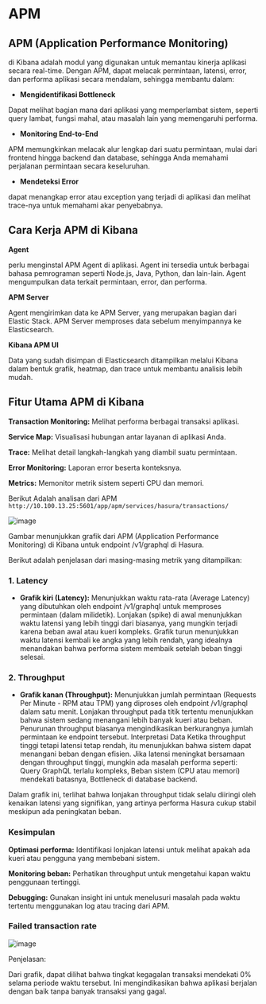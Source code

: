 # APM

## **APM (Application Performance Monitoring)** 
di Kibana adalah modul yang digunakan untuk memantau kinerja aplikasi secara real-time. Dengan APM, dapat melacak permintaan, latensi, error, dan performa aplikasi secara mendalam, sehingga membantu dalam:

* **Mengidentifikasi Bottleneck**
  
Dapat melihat bagian mana dari aplikasi yang memperlambat sistem, seperti query lambat, fungsi mahal, atau masalah lain yang memengaruhi performa.

* **Monitoring End-to-End**

APM memungkinkan melacak alur lengkap dari suatu permintaan, mulai dari frontend hingga backend dan database, sehingga Anda memahami perjalanan permintaan secara keseluruhan.

* **Mendeteksi Error**

dapat menangkap error atau exception yang terjadi di aplikasi dan melihat trace-nya untuk memahami akar penyebabnya.

## **Cara Kerja APM di Kibana**

**Agent**

perlu menginstal APM Agent di aplikasi. Agent ini tersedia untuk berbagai bahasa pemrograman seperti Node.js, Java, Python, dan lain-lain. Agent mengumpulkan data terkait permintaan, error, dan performa.

**APM Server**

Agent mengirimkan data ke APM Server, yang merupakan bagian dari Elastic Stack. APM Server memproses data sebelum menyimpannya ke Elasticsearch.

**Kibana APM UI**

Data yang sudah disimpan di Elasticsearch ditampilkan melalui Kibana dalam bentuk grafik, heatmap, dan trace untuk membantu analisis lebih mudah.

## **Fitur Utama APM di Kibana**

**Transaction Monitoring:** Melihat performa berbagai transaksi aplikasi.

**Service Map:** Visualisasi hubungan antar layanan di aplikasi Anda.

**Trace:** Melihat detail langkah-langkah yang diambil suatu permintaan.

**Error Monitoring:** Laporan error beserta konteksnya.

**Metrics:** Memonitor metrik sistem seperti CPU dan memori.

Berikut Adalah analisan dari APM
`http://10.100.13.25:5601/app/apm/services/hasura/transactions/`

![image](https://github.com/user-attachments/assets/fdcd6db0-1839-41d1-9be7-762a6a8b3629)

Gambar menunjukkan grafik dari APM (Application Performance Monitoring) di Kibana untuk endpoint /v1/graphql di Hasura. 

Berikut adalah penjelasan dari masing-masing metrik yang ditampilkan:

### **1. Latency**

* **Grafik kiri (Latency):**
Menunjukkan waktu rata-rata (Average Latency) yang dibutuhkan oleh endpoint /v1/graphql untuk memproses permintaan (dalam milidetik).
Lonjakan (spike) di awal menunjukkan waktu latensi yang lebih tinggi dari biasanya, yang mungkin terjadi karena beban awal atau kueri kompleks.
Grafik turun menunjukkan waktu latensi kembali ke angka yang lebih rendah, yang idealnya menandakan bahwa performa sistem membaik setelah beban tinggi selesai.

### **2. Throughput**

* **Grafik kanan (Throughput):**
Menunjukkan jumlah permintaan (Requests Per Minute - RPM atau TPM) yang diproses oleh endpoint /v1/graphql dalam satu menit. Lonjakan throughput pada titik tertentu menunjukkan bahwa sistem sedang menangani lebih banyak kueri atau beban. Penurunan throughput biasanya mengindikasikan berkurangnya jumlah permintaan ke endpoint tersebut. Interpretasi Data Ketika throughput tinggi tetapi latensi tetap rendah, itu menunjukkan bahwa sistem dapat menangani beban dengan efisien. Jika latensi meningkat bersamaan dengan throughput tinggi, mungkin ada
masalah performa seperti: Query GraphQL terlalu kompleks, Beban sistem (CPU atau memori) mendekati batasnya, Bottleneck di database backend.

Dalam grafik ini, terlihat bahwa lonjakan throughput tidak selalu diiringi oleh kenaikan latensi yang signifikan, yang artinya performa Hasura cukup stabil meskipun ada peningkatan beban.

### **Kesimpulan**

**Optimasi performa:** Identifikasi lonjakan latensi untuk melihat apakah ada kueri atau pengguna yang membebani sistem.

**Monitoring beban:** Perhatikan throughput untuk mengetahui kapan waktu penggunaan tertinggi.

**Debugging:** Gunakan insight ini untuk menelusuri masalah pada waktu tertentu menggunakan log atau tracing dari APM.

### **Failed transaction rate**

![image](https://github.com/user-attachments/assets/a865846f-8675-4643-bf1b-64f7f1a0df92)

Penjelasan:

Dari grafik, dapat dilihat bahwa tingkat kegagalan transaksi mendekati 0% selama periode waktu tersebut. Ini mengindikasikan bahwa aplikasi berjalan dengan baik tanpa banyak transaksi yang gagal.



